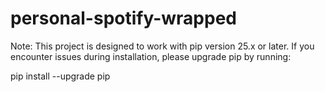 # personal-spotify-wrapped

Note: This project is designed to work with pip version 25.x or later. If you encounter issues during installation, please upgrade pip by running:

pip install --upgrade pip
